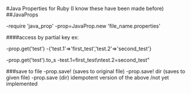 #Java Properties for Ruby
(I know these have been made before)
##JavaProps

-require 'java_prop'
-prop=JavaProp.new 'file_name.properties'

####access by partial key ex:

-prop.get('test')
-{'test.1'=>'first_test','test.2'=>'second_test'}

-prop.get('test').to_s
-test.1=first_test\ntest.2=second_test"

###save to file
-prop.save! (saves to original file)
-prop.save! dir (saves to given file)
-prop.save (dir) idempotent version of the above /not yet implemented

